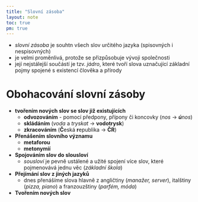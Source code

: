 ```yaml
---
title: "Slovní zásoba"
layout: note
toc: true
pm: true
---
```

- _slovní zásoba_ je souhtn všech slov určitého jazyka (spisovných i nespisovných)
- je velmi proměnlivá, protože se přizpůsobuje vývoji společnosti
- její nejstálejší součástí je tzv. _jádro_, které tvoří slova uznačující základní pojmy spojené s existencí člověka a přírody
# Obohacování slovní zásoby
- **tvořením nových slov se slov již existujících**
    - **odvozováním** - pomocí předpony, přípony či koncovky (_nos_ -> _**ú**nos_)
    - **skládáním** (_voda_ a _tryskat_ -> **vodotrysk**)
    - **zkracováním** (**Č**eská **r**epublika -> **ČR**)
- **Přenášením slovního významu**
    - **metaforou**
    - **metonymií**
- **Spojováním slov do slousloví**
    - _sousloví_ je pevně ustálené a užité spojení více slov, které pojmenovává jednu věc (_základní škola_)
- **Přejímání slov z jiných jazyků**
    - dnes přenášíme slova hlavně z angličtiny (_manažer, server_), italštiny (_pizza, piano_) a franzouzštiny (_parfém, móda_)
- **Tvořením nových slov**